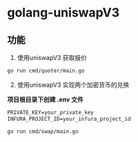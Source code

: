 # golang-uniswapV3

## 功能

1. 使用uniswapV3 获取报价

```sh
go run cmd/quoter/main.go
```

2. 使用uniswapV3 实现两个加密货币的兑换

**项目根目录下创建 .env 文件**

``` txt
PRIVATE_KEY=your_private_key
INFURA_PROJECT_ID=your_infura_project_id
```

```sh
go run cmd/swap/main.go
```

